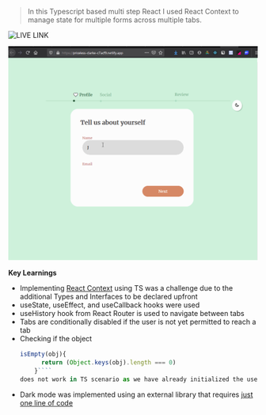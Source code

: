 >In this Typescript based multi step React I used React Context to manage state for multiple forms across multiple tabs.


![LIVE LINK](https://app.netlify.com/sites/priceless-clarke-c7acf9/overview) 

![Alt Text](https://github.com/venky4c/multi-step-form-router/blob/master/dist/src/multi-step.gif)

**Key Learnings**

- Implementing [React Context](https://github.com/venky4c/multi-step-form-router/blob/master/dist/src/components/SignupFormContext.tsx) using TS was a challenge due to the additional Types and Interfaces to be declared upfront
- useState, useEffect, and useCallback hooks were used
- useHistory hook from React Router is used to navigate between tabs
- Tabs are conditionally disabled if the user is not yet permitted to reach a tab
- Checking if the object 
  ````javascript
  isEmpty(obj){
        return (Object.keys(obj).length === 0) 
      }````
  does not work in TS scenario as we have already initialized the useState hook with some empty strings. Finding [alternate solution](https://github.com/venky4c/multi-step-  form-router/blob/master/dist/src/components/SignupFormContext.tsx) was a good challenge.
- Dark mode was implemented using an external library that requires [just one line of code](https://github.com/venky4c/multi-step-form-router/blob/master/dist/public/index.html)
